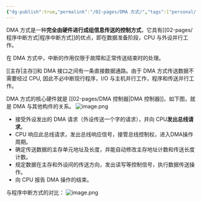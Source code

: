```yaml
---
{"dg-publish":true,"permalink":"/02-pages/DMA 方式/","tags":["personal/blog","计算机组成原理"]}
---
```


DMA 方式是一种**完全由硬件进行成组信息传送的控制方式**，它具有[[02-pages/程序中断方式\|程序中断方式]]的优点，即在数据准备阶段，CPU 与外设并行工作。

在 DMA 方式中，中断的作用仅限于故障和正常传送结束时的处理。

[[主存\|主存]]和 DMA 接口之间有一条直接数据通路。由于 DMA 方式传送数据不需要经过 CPU, 因此不必中断现行程序，I/O 与主机并行工作，程序和传送并行工作。

DMA 方式的核心硬件就是 [[02-pages/DMA 控制器\|DMA 控制器]]，如下图，就是 DMA 与其他构件的关系。
![image.png](https://yelanyanyu-img-bed.oss-cn-hangzhou.aliyuncs.com/img/blog/2024/07/20240715105330.png)
+ 接受外设发出的 DMA 请求（外设传送一个字的请求），并向 CPU**发出总线请求**。
+ CPU 响应此总线请求，发出总线响应信号，接管总线控制权，进入DMA操作周期。
+ 确定传送数据的主存单元地址及长度，并能自动修改主存地址计数和传送长度计数。
+ 规定数据在主存和外设间的传送方向，发出读写等控制信号，执行数据传送操作。
+ 向 CPU 报告 DMA 操作的结束。   


与程序中断方式的对比：
![image.png](https://yelanyanyu-img-bed.oss-cn-hangzhou.aliyuncs.com/img/blog/2024/07/20240715105431.png)
